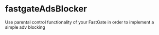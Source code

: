 # fastgateAdsBlocker
Use parental control functionality of your FastGate in order to implement a simple adv blocking
